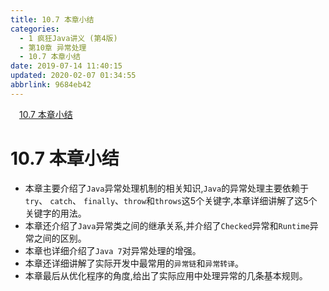 ```yaml
---
title: 10.7 本章小结
categories: 
  - 1 疯狂Java讲义 (第4版)
  - 第10章 异常处理
  - 10.7 本章小结
date: 2019-07-14 11:40:15
updated: 2020-02-07 01:34:55
abbrlink: 9684eb42
---
```

<div id='my_toc'><a href="/JavaReadingNotes/9684eb42/#10-7-本章小结" class="header_1">10.7 本章小结</a>&nbsp;<br></div>
<style>.header_1{margin-left: 1em;}.header_2{margin-left: 2em;}.header_3{margin-left: 3em;}.header_4{margin-left: 4em;}.header_5{margin-left: 5em;}.header_6{margin-left: 6em;}</style>
<!--more-->
<script>if (navigator.platform.search('arm')==-1){document.getElementById('my_toc').style.display = 'none';}var e,p = document.getElementsByTagName('p');while (p.length>0) {e = p[0];e.parentElement.removeChild(e);}</script>

<!--end-->
# 10.7 本章小结 #
- 本章主要介绍了`Java`异常处理机制的相关知识,`Java`的异常处理主要依赖于`try`、 `catch`、 `finally`、`throw`和`throws`这5个关键字,本章详细讲解了这5个关键字的用法。
- 本章还介绍了`Java`异常类之间的继承关系,并介绍了`Checked`异常和`Runtime`异常之间的区别。
- 本章也详细介绍了`Java 7`对异常处理的增强。
- 本章还详细讲解了实际开发中最常用的`异常链`和`异常转译`。
- 本章最后从优化程序的角度,给出了实际应用中处理异常的几条基本规则。

